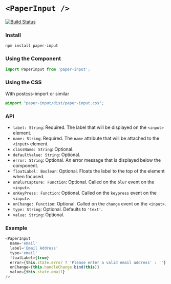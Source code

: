 # `<PaperInput />`

[![Build Status](https://travis-ci.org/scienceai/paper-input.svg?branch=master)](https://travis-ci.org/scienceai/paper-input)

### Install

```
npm install paper-input
```

### Using the Component

```js
import PaperInput from 'paper-input';
```

### Using the CSS

With postcss-import or similar

```css
@import "paper-input/dist/paper-input.css";
```

### API

* `label: String`: Required. The label that will be displayed on the `<input>` element.
* `name: String`: Required. The `name` attribute that will be attached to the `<input>` element.
* `className: String`: Optional.
* `defaultValue: String`: Optional.
* `error: String`: Optional. An error message that is displayed below the component.
* `floatLabel: Boolean`: Optional. Floats the label to the top of the element when focused.
* `onBlurCapture: Function`: Optional. Called on the `blur` event on the `<input>`.
* `onKeyPress: Function`: Optional. Called on the `keypress` event on the `<input>`.
* `onChange: Function`: Optional. Called on the `change` event on the `<input>`.
* `type: String`: Optional. Defaults to `'text'`.
* `value: String`: Optional.

### Example

```js
<PaperInput
  name='email'
  label='Email Address'
  type='email'
  floatLabel={true}
  error={this.state.error ? 'Please enter a valid email address' : ''}
  onChange={this.handleChange.bind(this)}
  value={this.state.email}
/>
```
